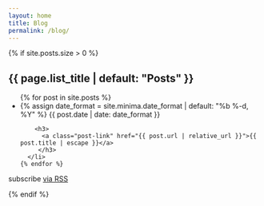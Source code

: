 ```yaml
---
layout: home
title: Blog
permalink: /blog/
---
```


{% if site.posts.size > 0 %}
  <h2 class="post-list-heading">{{ page.list_title | default: "Posts" }}</h2>
  <ul class="post-list">
    {% for post in site.posts %}
      <li>
        {% assign date_format = site.minima.date_format | default: "%b %-d, %Y" %}
        <span class="post-meta">{{ post.date | date: date_format }}</span>

        <h3>
          <a class="post-link" href="{{ post.url | relative_url }}">{{ post.title | escape }}</a>
         </h3>
      </li>
    {% endfor %}
  </ul>

  <p class="rss-subscribe">subscribe <a href="{{ "/feed.xml" | relative_url }}">via RSS</a></p>
{% endif %}